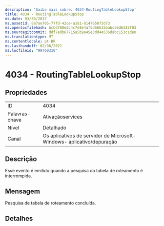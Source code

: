 ```yaml
---
description: 'Saiba mais sobre: 4034-RoutingTableLookupStop'
title: 4034 - RoutingTableLookupStop
ms.date: 03/30/2017
ms.assetid: 8a7ae705-77fd-42ce-a181-814765873d73
ms.openlocfilehash: bcbd788e3c4c7e8e4af5d56635babc56d6322f83
ms.sourcegitcommit: ddf7edb67715a5b9a45e3dd44536dabc153c1de0
ms.translationtype: MT
ms.contentlocale: pt-BR
ms.lasthandoff: 02/06/2021
ms.locfileid: "99760310"
---
```

# <a name="4034---routingtablelookupstop"></a>4034 - RoutingTableLookupStop

## <a name="properties"></a>Propriedades  
  
|||  
|-|-|  
|ID|4034|  
|Palavras-chave|Ativaçãoservices|  
|Nível|Detalhado|  
|Canal|Os aplicativos de servidor de Microsoft-Windows- aplicativo/depuração|  
  
## <a name="description"></a>Descrição  

 Esse evento é emitido quando a pesquisa da tabela de roteamento é interrompida.  
  
## <a name="message"></a>Mensagem  

 Pesquisa de tabela de roteamento concluída.  
  
## <a name="details"></a>Detalhes
